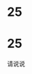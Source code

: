 # 25

# 25

请说说<script>、<script async>和<script defer>的区别

第一个是加载文档得时候，先下载js文件并且执行里面的内容

第二个是加载文档得时候，加载js和执行是并行得

第三个是加载文档得时候，js下载之后，文档加载完成之后再执行

在页面中的应该使用奇数还是偶数的字体？为什么呢？

设计师一般使用偶数，奇数应该可能会造成段落不对齐？或者换算不方便？或者在1.5dpr有效果不精准问题

写一个判断设备来源的方法

navigator.userAgent;